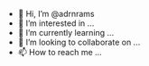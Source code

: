 - 👋 Hi, I’m @adrnrams
- 👀 I’m interested in ...
- 🌱 I’m currently learning ...
- 💞️ I’m looking to collaborate on ...
- 📫 How to reach me ...

<!---
adrnrams/adrnrams is a ✨ special ✨ repository because its `README.md` (this file) appears on your GitHub profile.
You can click the Preview link to take a look at your changes.
--->
